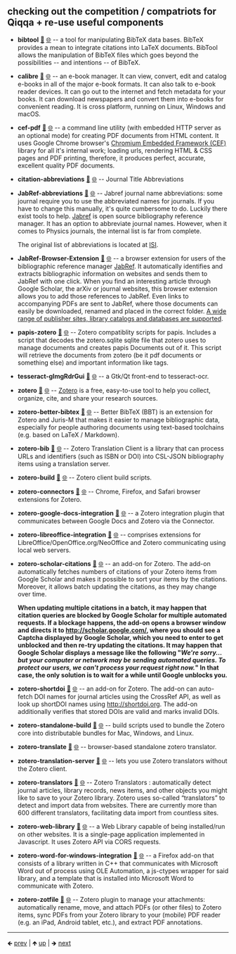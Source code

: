 

## checking out the competition / compatriots for Qiqqa + re-use useful components

- **bibtool** [📁](./bibtool) [🌐](https://github.com/GerHobbelt/bibtool) -- a tool for manipulating BibTeX data bases. BibTeX provides a mean to integrate citations into LaTeX documents. BibTool allows the manipulation of BibTeX files which goes beyond the possibilities -- and intentions -- of BibTeX.
- **calibre** [📁](./calibre) [🌐](https://github.com/GerHobbelt/calibre) -- an e-book manager. It can view, convert, edit and catalog e-books in all of the major e-book formats. It can also talk to e-book reader devices. It can go out to the internet and fetch metadata for your books. It can download newspapers and convert them into e-books for convenient reading. It is cross platform, running on Linux, Windows and macOS.
- **cef-pdf** [📁](./cef-pdf) [🌐](https://github.com/GerHobbelt/cef-pdf) -- a command line utility (with embedded HTTP server as an optional mode) for creating PDF documents from HTML content. It uses Google Chrome browser's [Chromium Embedded Framework (CEF)](https://bitbucket.org/chromiumembedded/cef/overview) library for all it's internal work; loading urls, rendering HTML & CSS pages and PDF printing, therefore, it produces perfect, accurate, excellent quality PDF documents.
- **citation-abbreviations** [📁](./citation-abbreviations) [🌐](https://github.com/GerHobbelt/abbreviations) -- Journal Title Abbreviations
- **JabRef-abbreviations** [📁](./JabRef-abbreviations) [🌐](https://github.com/GerHobbelt/jabref-abbreviations) -- Jabref journal name abbreviations: some journal require you to use the abbreviated names for journals. If you have to change this manually, it's quite cumbersome to do. Luckily there exist tools to help. [Jabref](http://jabref.sourceforge.net) is open source bibliography reference manager. It has an option to abbreviate journal names. However, when it comes to Physics journals, the internal list is far from complete.
  
  The original list of abbreviations is located at [ISI](https://images.webofknowledge.com/WOK46/help/WOS/A_abrvjt.html).

- **JabRef-Browser-Extension** [📁](./JabRef-Browser-Extension) [🌐](https://github.com/GerHobbelt/JabRef-Browser-Extension) -- a browser extension for users of the bibliographic reference manager [JabRef](https://www.jabref.org/). It automatically identifies and extracts bibliographic information on websites and sends them to JabRef with one click. When you find an interesting article through Google Scholar, the arXiv or journal websites, this browser extension allows you to add those references to JabRef. Even links to accompanying PDFs are sent to JabRef, where those documents can easily be downloaded, renamed and placed in the correct folder. [A wide range of publisher sites, library catalogs and databases are supported](https://www.zotero.org/support/translators).
- **papis-zotero** [📁](./papis-zotero) [🌐](https://github.com/GerHobbelt/papis-zotero) -- Zotero compatiblity scripts for papis. Includes a script that decodes the zotero.sqlite sqlite file that zotero uses to manage documents and creates papis Documents out of it. This script will retrieve the documents from zotero (be it pdf documents or something else) and important information like tags.
- **tesseract-gImgRdrGui** [📁](./tesseract-gImgRdrGui) [🌐](https://github.com/GerHobbelt/gImageReader) -- a Gtk/Qt front-end to tesseract-ocr.
- **zotero** [📁](./zotero) [🌐](https://github.com/GerHobbelt/zotero) -- [Zotero](https://www.zotero.org/) is a free, easy-to-use tool to help you collect, organize, cite, and share your research sources.
- **zotero-better-bibtex** [📁](./zotero-better-bibtex) [🌐](https://github.com/GerHobbelt/zotero-better-bibtex) -- Better BibTeX (BBT) is an extension for Zotero and Juris-M that makes it easier to manage bibliographic data, especially for people authoring documents using text-based toolchains (e.g. based on LaTeX / Markdown).
- **zotero-bib** [📁](./zotero-bib) [🌐](https://github.com/GerHobbelt/bib) -- Zotero Translation Client is a library that can process URLs and identifiers (such as ISBN or DOI) into CSL-JSON bibliography items using a translation server.
- **zotero-build** [📁](./zotero-build) [🌐](https://github.com/GerHobbelt/zotero-build) -- Zotero client build scripts.
- **zotero-connectors** [📁](./zotero-connectors) [🌐](https://github.com/GerHobbelt/zotero-connectors) -- Chrome, Firefox, and Safari browser extensions for Zotero.
- **zotero-google-docs-integration** [📁](./zotero-google-docs-integration) [🌐](https://github.com/GerHobbelt/zotero-google-docs-integration) -- a Zotero integration plugin that communicates between Google Docs and Zotero via the Connector.
- **zotero-libreoffice-integration** [📁](./zotero-libreoffice-integration) [🌐](https://github.com/GerHobbelt/zotero-libreoffice-integration) -- comprises extensions for LibreOffice/OpenOffice.org/NeoOffice and Zotero communicating using local web servers.
- **zotero-scholar-citations** [📁](./zotero-scholar-citations) [🌐](https://github.com/GerHobbelt/zotero-scholar-citations) -- an add-on for Zotero. The add-on automatically fetches numbers of citations of your Zotero items from Google Scholar and makes it possible to sort your items by the citations. Moreover, it allows batch updating the citations, as they may change over time.
  
  **When updating multiple citations in a batch, it may happen that citation queries are blocked by Google Scholar for multiple automated requests. If a blockage happens, the add-on opens a browser window and directs it to http://scholar.google.com/, where you should see a Captcha displayed by Google Scholar, which you need to enter to get unblocked and then re-try updating the citations. It may happen that Google Scholar displays a message like the following "*We're sorry... but your computer or network may be sending automated queries. To protect our users, we can't process your request right now.*" In that case, the only solution is to wait for a while until Google unblocks you.**

- **zotero-shortdoi** [📁](./zotero-shortdoi) [🌐](https://github.com/GerHobbelt/zotero-shortdoi) -- an add-on for Zotero. The add-on can auto-fetch DOI names for journal articles using the CrossRef API, as well as look up shortDOI names using http://shortdoi.org. The add-on additionally verifies that stored DOIs are valid and marks invalid DOIs.
- **zotero-standalone-build** [📁](./zotero-standalone-build) [🌐](https://github.com/GerHobbelt/zotero-standalone-build) -- build scripts used to bundle the Zotero core into distributable bundles for Mac, Windows, and Linux.
- **zotero-translate** [📁](./zotero-translate) [🌐](https://github.com/GerHobbelt/translate) -- browser-based standalone zotero translator.
- **zotero-translation-server** [📁](./zotero-translation-server) [🌐](https://github.com/GerHobbelt/translation-server) -- lets you use Zotero translators without the Zotero client.
- **zotero-translators** [📁](./zotero-translators) [🌐](https://github.com/GerHobbelt/translators) -- Zotero Translators : automatically detect journal articles, library records, news items, and other objects you might like to save to your Zotero library. Zotero uses so-called “translators” to detect and import data from websites. There are currently more than 600 different translators, facilitating data import from countless sites.
- **zotero-web-library** [📁](./zotero-web-library) [🌐](https://github.com/GerHobbelt/web-library) -- a Web Library capable of being installed/run on other websites. It is a single-page application implemented in Javascript. It uses Zotero API via CORS requests.
- **zotero-word-for-windows-integration** [📁](./zotero-word-for-windows-integration) [🌐](https://github.com/GerHobbelt/zotero-word-for-windows-integration) -- a Firefox add-on that consists of a library written in C++ that communicates with Microsoft Word out of process using OLE Automation, a js-ctypes wrapper for said library, and a template that is installed into Microsoft Word to communicate with Zotero.
- **zotero-zotfile** [📁](./zotero-zotfile) [🌐](https://github.com/GerHobbelt/zotfile) -- Zotero plugin to manage your attachments: automatically rename, move, and attach PDFs (or other files) to Zotero items, sync PDFs from your Zotero library to your (mobile) PDF reader (e.g. an iPad, Android tablet, etc.), and extract PDF annotations.















	
----

🡸 [prev](./0085-application.md)  |  🡹 [up](./0006-libraries-we-re-looking-at-for-this-intent.md)  |  🡺 [next](./0087-citations.md)
